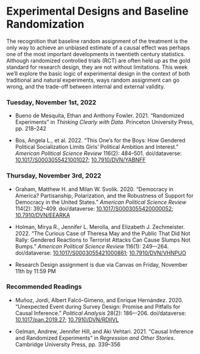 Experimental Designs and Baseline Randomization
================

The recognition that baseline random assignment of the treatment is the
only way to achieve an unbiased estimate of a causal effect was perhaps
one of the most important developments in twentieth century statistics.
Although randomized controlled trials (RCT) are often held up as the
gold standard for research design, they are not without limitations.
This week we’ll explore the basic logic of experimental design in the
context of both traditional and natural experiments, ways random
assignment can go wrong, and the trade-off between internal and external
validity.

### Tuesday, November 1st, 2022

- Bueno de Mesquita, Ethan and Anthony Fowler. 2021. “Randomized
  Experiments” in *Thinking Clearly with Data*. Princeton University
  Press, pp. 218–242

- Bos, Angela L., et al. 2022. “This One’s for the Boys: How Gendered
  Political Socialization Limits Girls’ Political Ambition and
  Interest.” *American Political Science Review* 116(2): 484–501.
  doi/dataverse:
  [10.1017/S0003055421001027](https://doi.org/10.1017/S0003055421001027);
  [10.7910/DVN/YABNFF](https://dataverse.harvard.edu/dataset.xhtml?persistentId=doi:10.7910/DVN/YABNFF)

### Thursday, November 3rd, 2022

- Graham, Matthew H. and Milan W. Svolik. 2020. “Democracy in America?
  Partisanship, Polarization, and the Robustness of Support for
  Democracy in the United States.” *American Political Science Review*
  114(2): 392–409. doi/dataverse:
  [10.1017/S0003055420000052](https://doi.org/10.1017/S0003055420000052);
  [10.7910/DVN/EEARKA](https://dataverse.harvard.edu/dataset.xhtml?persistentId=doi:10.7910/DVN/EEARKA)

- Holman, Mirya R., Jennifer L. Merolla, and Elizabeth J.
  Zechmeister. 2022. “The Curious Case of Theresa May and the Public
  That Did Not Rally: Gendered Reactions to Terrorist Attacks Can Cause
  Slumps Not Bumps.” *American Political Science Review* 116(1):
  249–-264. doi/dataverse:
  [10.1017/S0003055421000861](https://doi.org/10.1017/S0003055421000861);
  [10.7910/DVN/VHNPUO](https://dataverse.harvard.edu/dataset.xhtml?persistentId=doi:10.7910/DVN/VHNPUO)

- Research Design assignment is due via Canvas on Friday, November 11th
  by 11:59 PM

### Recommended Readings

- Muñoz, Jordi, Albert Falcó-Gimeno, and Enrique Hernández. 2020.
  “Unexpected Event during Survey Design: Promise and Pitfalls for
  Causal Inference.” *Political Analysis* 28(2): 186–-206.
  doi/dataverse:
  [10.1017/pan.2019.27](https://doi.org/10.1017/pan.2019.27);
  [10.7910/DVN/RDIIVL](https://doi.org/10.7910/DVN/RDIIVL)

- Gelman, Andrew, Jennifer Hill, and Aki Vehtari. 2021. “Causal
  Inference and Randomized Experiments” in *Regression and Other
  Stories*. Cambridge University Press, pp. 339–356

